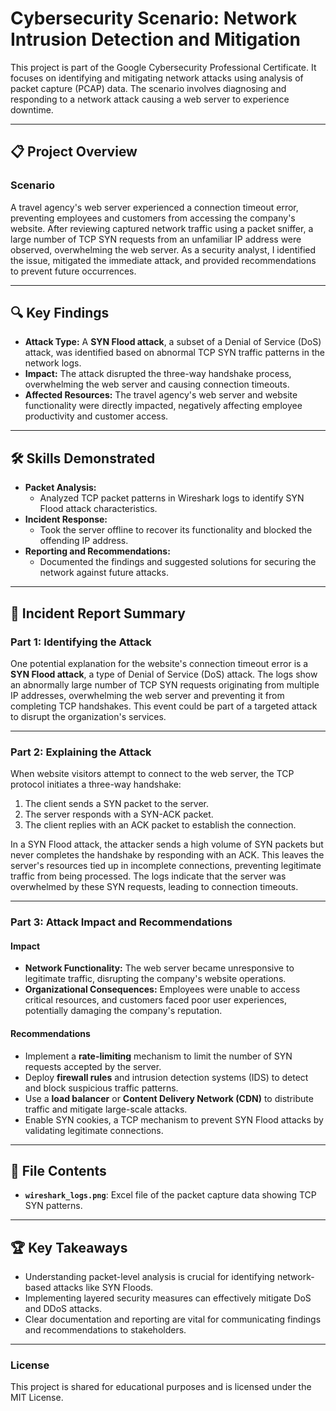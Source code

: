 # Cybersecurity Scenario: Network Intrusion Detection and Mitigation

This project is part of the Google Cybersecurity Professional Certificate. It focuses on identifying and mitigating network attacks using analysis of packet capture (PCAP) data. The scenario involves diagnosing and responding to a network attack causing a web server to experience downtime.

---

## 📋 Project Overview

### Scenario
A travel agency's web server experienced a connection timeout error, preventing employees and customers from accessing the company's website. After reviewing captured network traffic using a packet sniffer, a large number of TCP SYN requests from an unfamiliar IP address were observed, overwhelming the web server. As a security analyst, I identified the issue, mitigated the immediate attack, and provided recommendations to prevent future occurrences.

---

## 🔍 Key Findings

- **Attack Type:** A **SYN Flood attack**, a subset of a Denial of Service (DoS) attack, was identified based on abnormal TCP SYN traffic patterns in the network logs.
- **Impact:** The attack disrupted the three-way handshake process, overwhelming the web server and causing connection timeouts.
- **Affected Resources:** The travel agency's web server and website functionality were directly impacted, negatively affecting employee productivity and customer access.

---

## 🛠️ Skills Demonstrated

- **Packet Analysis:**
  - Analyzed TCP packet patterns in Wireshark logs to identify SYN Flood attack characteristics.
- **Incident Response:**
  - Took the server offline to recover its functionality and blocked the offending IP address.
- **Reporting and Recommendations:**
  - Documented the findings and suggested solutions for securing the network against future attacks.

---

## 📖 Incident Report Summary

### Part 1: Identifying the Attack
One potential explanation for the website's connection timeout error is a **SYN Flood attack**, a type of Denial of Service (DoS) attack. The logs show an abnormally large number of TCP SYN requests originating from multiple IP addresses, overwhelming the web server and preventing it from completing TCP handshakes. This event could be part of a targeted attack to disrupt the organization's services.

---

### Part 2: Explaining the Attack
When website visitors attempt to connect to the web server, the TCP protocol initiates a three-way handshake:
1. The client sends a SYN packet to the server.
2. The server responds with a SYN-ACK packet.
3. The client replies with an ACK packet to establish the connection.

In a SYN Flood attack, the attacker sends a high volume of SYN packets but never completes the handshake by responding with an ACK. This leaves the server's resources tied up in incomplete connections, preventing legitimate traffic from being processed. The logs indicate that the server was overwhelmed by these SYN requests, leading to connection timeouts.

---

### Part 3: Attack Impact and Recommendations
#### Impact
- **Network Functionality:** The web server became unresponsive to legitimate traffic, disrupting the company's website operations.
- **Organizational Consequences:** Employees were unable to access critical resources, and customers faced poor user experiences, potentially damaging the company's reputation.

#### Recommendations
- Implement a **rate-limiting** mechanism to limit the number of SYN requests accepted by the server.
- Deploy **firewall rules** and intrusion detection systems (IDS) to detect and block suspicious traffic patterns.
- Use a **load balancer** or **Content Delivery Network (CDN)** to distribute traffic and mitigate large-scale attacks.
- Enable SYN cookies, a TCP mechanism to prevent SYN Flood attacks by validating legitimate connections.

---

## 📂 File Contents

- **`wireshark_logs.png`**: Excel file of the packet capture data showing TCP SYN patterns.

---

## 🏆 Key Takeaways

- Understanding packet-level analysis is crucial for identifying network-based attacks like SYN Floods.
- Implementing layered security measures can effectively mitigate DoS and DDoS attacks.
- Clear documentation and reporting are vital for communicating findings and recommendations to stakeholders.

---

### License

This project is shared for educational purposes and is licensed under the MIT License.
